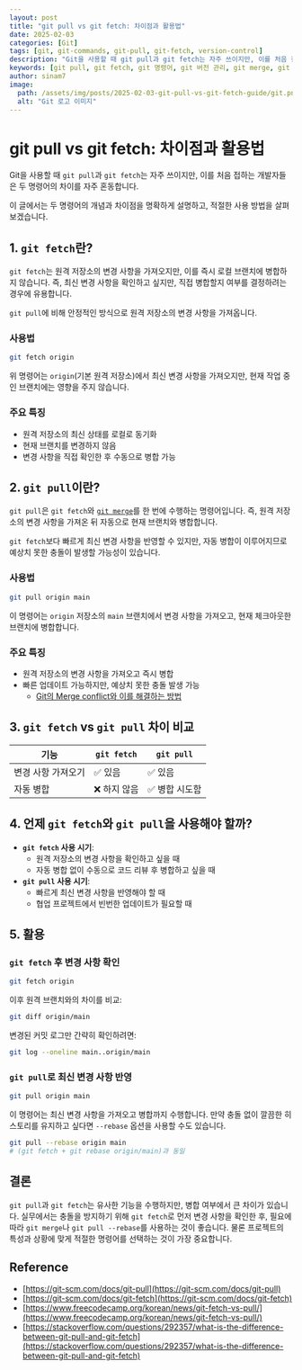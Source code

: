 ```yaml
---
layout: post
title: "git pull vs git fetch: 차이점과 활용법"
date: 2025-02-03
categories: [Git]
tags: [git, git-commands, git-pull, git-fetch, version-control]
description: "Git을 사용할 때 git pull과 git fetch는 자주 쓰이지만, 이를 처음 접하는 개발자들은 두 명령어의 차이를 자주 혼동합니다. 이 글에서는 두 명령어의 개념과 차이점을 명확하게 설명하고, 적절한 사용 방법을 살펴보겠습니다."
keywords: [git pull, git fetch, git 명령어, git 버전 관리, git merge, git rebase, 깃 사용법]
author: sinam7
image:
  path: /assets/img/posts/2025-02-03-git-pull-vs-git-fetch-guide/git.png
  alt: "Git 로고 이미지"
---
```


# git pull vs git fetch: 차이점과 활용법

Git을 사용할 때 `git pull`과 `git fetch`는 자주 쓰이지만, 이를 처음 접하는 개발자들은 두 명령어의 차이를 자주 혼동합니다.

이 글에서는 두 명령어의 개념과 차이점을 명확하게 설명하고, 적절한 사용 방법을 살펴보겠습니다.

## 1. `git fetch`란?

`git fetch`는 원격 저장소의 변경 사항을 가져오지만, 이를 즉시 로컬 브랜치에 병합하지 않습니다. 즉, 최신 변경 사항을 확인하고 싶지만, 직접 병합할지 여부를 결정하려는 경우에 유용합니다.

`git pull`에 비해 안정적인 방식으로 원격 저장소의 변경 사항을 가져옵니다.

### 사용법

```bash
git fetch origin
```

위 명령어는 `origin`(기본 원격 저장소)에서 최신 변경 사항을 가져오지만, 현재 작업 중인 브랜치에는 영향을 주지 않습니다.

### 주요 특징

- 원격 저장소의 최신 상태를 로컬로 동기화
- 현재 브랜치를 변경하지 않음
- 변경 사항을 직접 확인한 후 수동으로 병합 가능

## 2. `git pull`이란?

`git pull`은 `git fetch`와 [`git merge`](https://git-scm.com/book/ko/v2/Git-%EB%B8%8C%EB%9E%9C%EC%B9%98-%EB%B8%8C%EB%9E%9C%EC%B9%98%EC%99%80-Merge-%EC%9D%98-%EA%B8%B0%EC%B4%88)를 한 번에 수행하는 명령어입니다. 즉, 원격 저장소의 변경 사항을 가져온 뒤 자동으로 현재 브랜치와 병합합니다.

`git fetch`보다 빠르게 최신 변경 사항을 반영할 수 있지만, 자동 병합이 이루어지므로 예상치 못한 충돌이 발생할 가능성이 있습니다.

### 사용법

```bash
git pull origin main
```

이 명령어는 `origin` 저장소의 `main` 브랜치에서 변경 사항을 가져오고, 현재 체크아웃한 브랜치에 병합합니다.

### 주요 특징

- 원격 저장소의 변경 사항을 가져오고 즉시 병합
- 빠른 업데이트 가능하지만, 예상치 못한 충돌 발생 가능
    - [Git의 Merge conflict와 이를 해결하는 방법](https://www.freecodecamp.org/korean/news/how-to-resolve-merge-conflicts-in-git/)

## 3. `git fetch` vs `git pull` 차이 비교

| 기능 | `git fetch` | `git pull` |
| --- | --- | --- |
| 변경 사항 가져오기 | ✅ 있음 | ✅ 있음 |
| 자동 병합 | ❌ 하지 않음 | ✅ 병합 시도함 |

## 4. 언제 `git fetch`와 `git pull`을 사용해야 할까?

- **`git fetch` 사용 시기**:
    - 원격 저장소의 변경 사항을 확인하고 싶을 때
    - 자동 병합 없이 수동으로 코드 리뷰 후 병합하고 싶을 때
- **`git pull` 사용 시기**:
    - 빠르게 최신 변경 사항을 반영해야 할 때
    - 협업 프로젝트에서 빈번한 업데이트가 필요할 때

## 5. 활용

### `git fetch` 후 변경 사항 확인

```bash
git fetch origin
```

이후 원격 브랜치와의 차이를 비교:

```bash
git diff origin/main
```

변경된 커밋 로그만 간략히 확인하려면:

```bash
git log --oneline main..origin/main
```

### `git pull`로 최신 변경 사항 반영

```bash
git pull origin main
```

이 명령어는 최신 변경 사항을 가져오고 병합까지 수행합니다. 만약 충돌 없이 깔끔한 히스토리를 유지하고 싶다면 `--rebase` 옵션을 사용할 수도 있습니다.

```bash
git pull --rebase origin main
# (git fetch + git rebase origin/main)과 동일
```

## 결론

`git pull`과 `git fetch`는 유사한 기능을 수행하지만, 병합 여부에서 큰 차이가 있습니다. 실무에서는 충돌을 방지하기 위해 `git fetch`로 먼저 변경 사항을 확인한 후, 필요에 따라 `git merge`나 `git pull --rebase`를 사용하는 것이 좋습니다. 물론 프로젝트의 특성과 상황에 맞게 적절한 명령어를 선택하는 것이 가장 중요합니다.

## Reference

- [https://git-scm.com/docs/git-pull](https://git-scm.com/docs/git-pull)
- [https://git-scm.com/docs/git-fetch](https://git-scm.com/docs/git-fetch)
- [https://www.freecodecamp.org/korean/news/git-fetch-vs-pull/](https://www.freecodecamp.org/korean/news/git-fetch-vs-pull/)
- [https://stackoverflow.com/questions/292357/what-is-the-difference-between-git-pull-and-git-fetch](https://stackoverflow.com/questions/292357/what-is-the-difference-between-git-pull-and-git-fetch)